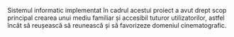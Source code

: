 Sistemul informatic implementat în cadrul acestui proiect a avut drept scop principal crearea unui mediu familiar și accesibil tuturor utilizatorilor, astfel încât să reușească să reunească și să favorizeze domeniul cinematografic. 
